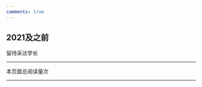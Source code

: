 ```yaml
---
comments: true
---
```


## 2021及之前

留待采访学长

------------

<span id="busuanzi_container_page_pv">本页面总阅读量<span id="busuanzi_value_page_pv"></span>次</span>

------------